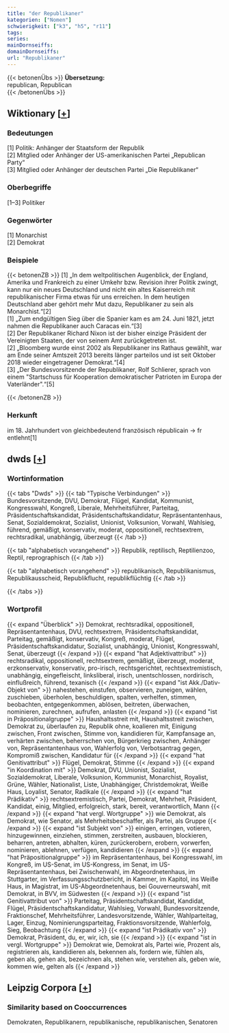 ```yaml
---
title: "der Republikaner"
kategorien: ["Nomen"]
schwierigkeit: ["k3", "h5", "r11"]
tags:
series:
mainDornseiffs:
domainDornseiffs:
url: "Republikaner"
---
```


{{< betonenÜbs >}}
**Übersetzung:**  
republican, Republican  
{{< /betonenÜbs >}}

## Wiktionary [[+](https://de.wiktionary.org/wiki/Republikaner)]

### Bedeutungen
[1] Politik: Anhänger der Staatsform der Republik  
[2] Mitglied oder Anhänger der US-amerikanischen Partei „Republican Party“  
[3] Mitglied oder Anhänger der deutschen Partei „Die Republikaner“  

### Oberbegriffe
[1–3] Politiker  

### Gegenwörter
[1] Monarchist  
[2] Demokrat  

### Beispiele
{{< betonenZB >}}
[1] „In dem weltpolitischen Augenblick, der England, Amerika und Frankreich zu einer Umkehr bzw. Revision ihrer Politik zwingt, kann nur ein neues Deutschland und nicht ein altes Kaiserreich mit republikanischer Firma etwas für uns erreichen. In dem heutigen Deutschland aber gehört mehr Mut dazu, Republikaner zu sein als Monarchist.“[2]  
[1] „Zum endgültigen Sieg über die Spanier kam es am 24. Juni 1821, jetzt nahmen die Republikaner auch Caracas ein.“[3]  
[2] Der Republikaner Richard Nixon ist der bisher einzige Präsident der Vereinigten Staaten, der von seinem Amt zurückgetreten ist.  
[2] „Bloomberg wurde einst 2002 als Republikaner ins Rathaus gewählt, war am Ende seiner Amtszeit 2013 bereits länger parteilos und ist seit Oktober 2018 wieder eingetragener Demokrat.“[4]  
[3] „Der Bundesvorsitzende der Republikaner, Rolf Schlierer, sprach von einem "Startschuss für Kooperation demokratischer Patrioten im Europa der Vaterländer".“[5]  

{{< /betonenZB >}}
### Herkunft
im 18. Jahrhundert von gleichbedeutend französisch républicain → fr entlehnt[1]  



## dwds [[+](https://www.dwds.de/wb/Republikaner)]

### Wortinformation
{{< tabs "Dwds" >}}
{{< tab "Typische Verbindungen" >}}
Bundesvorsitzende, DVU, Demokrat, Flügel, Kandidat, Kommunist, Kongresswahl, Kongreß, Liberale, Mehrheitsführer, Parteitag, Präsidentschaftskandidat, Präsidentschaftskandidatur, Repräsentantenhaus, Senat, Sozialdemokrat, Sozialist, Unionist, Volksunion, Vorwahl, Wahlsieg, führend, gemäßigt, konservativ, moderat, oppositionell, rechtsextrem, rechtsradikal, unabhängig, überzeugt
{{< /tab >}}

{{< tab "alphabetisch vorangehend" >}}
Republik, reptilisch, Reptilienzoo, Reptil, reprographisch
{{< /tab >}}

{{< tab "alphabetisch vorangehend" >}}
republikanisch, Republikanismus, Republikausscheid, Republikflucht, republikflüchtig
{{< /tab >}}

{{< /tabs >}}

### Wortprofil
{{< expand "Überblick" >}} Demokrat, rechtsradikal, oppositionell, Repräsentantenhaus, DVU, rechtsextrem, Präsidentschaftskandidat, Parteitag, gemäßigt, konservativ, Kongreß, moderat, Flügel, Präsidentschaftskandidatur, Sozialist, unabhängig, Unionist, Kongresswahl, Senat, überzeugt {{< /expand >}}
{{< expand "hat Adjektivattribut" >}} rechtsradikal, oppositionell, rechtsextrem, gemäßigt, überzeugt, moderat, erzkonservativ, konservativ, pro-irisch, rechtsgerichtet, rechtsextremistisch, unabhängig, eingefleischt, linksliberal, irisch, unentschlossen, nordirisch, einflußreich, führend, texanisch {{< /expand >}}
{{< expand "ist Akk./Dativ-Objekt von" >}} nahestehen, einstufen, observieren, zuneigen, wählen, zuschieben, überholen, beschuldigen, spalten, verhelfen, stimmen, beobachten, entgegenkommen, ablösen, beitreten, überwachen, nominieren, zurechnen, aufrufen, anlasten {{< /expand >}}
{{< expand "ist in Präpositionalgruppe" >}} Haushaltsstreit mit, Haushaltsstreit zwischen, Demokrat zu, überlaufen zu, Republik ohne, koalieren mit, Einigung zwischen, Front zwischen, Stimme von, kandidieren für, Kampfansage an, verhärten zwischen, beherrschen von, Bürgerkrieg zwischen, Anhänger von, Repräsentantenhaus von, Wahlerfolg von, Verbotsantrag gegen, Kompromiß zwischen, Kandidatur für {{< /expand >}}
{{< expand "hat Genitivattribut" >}} Flügel, Demokrat, Stimme {{< /expand >}}
{{< expand "in Koordination mit" >}} Demokrat, DVU, Unionist, Sozialist, Sozialdemokrat, Liberale, Volksunion, Kommunist, Monarchist, Royalist, Grüne, Wähler, Nationalist, Liste, Unabhängiger, Christdemokrat, Weiße Haus, Loyalist, Senator, Radikale {{< /expand >}}
{{< expand "hat Prädikativ" >}} rechtsextremistisch, Partei, Demokrat, Mehrheit, Präsident, Kandidat, einig, Mitglied, erfolgreich, stark, bereit, verantwortlich, Mann {{< /expand >}}
{{< expand "hat vergl. Wortgruppe" >}} wie Demokrat, als Demokrat, wie Senator, als Mehrheitsbeschaffer, als Partei, als Gruppe {{< /expand >}}
{{< expand "ist Subjekt von" >}} einigen, erringen, votieren, hinzugewinnen, einziehen, stimmen, zerstreiten, ausbauen, blockieren, beharren, antreten, abhalten, küren, zurückerobern, erobern, vorwerfen, nominieren, ablehnen, verfügen, kandidieren {{< /expand >}}
{{< expand "hat Präpositionalgruppe" >}} im Repräsentantenhaus, bei Kongresswahl, im Kongreß, im US-Senat, im US-Kongress, im Senat, im US-Repräsentantenhaus, bei Zwischenwahl, im Abgeordnetenhaus, im Stuttgarter, im Verfassungsschutzbericht, in Kammer, im Kapitol, ins Weiße Haus, in Magistrat, im US-Abgeordnetenhaus, bei Gouverneurswahl, mit Demokrat, in BVV, im Südwesten {{< /expand >}}
{{< expand "ist Genitivattribut von" >}} Parteitag, Präsidentschaftskandidat, Kandidat, Flügel, Präsidentschaftskandidatur, Wahlsieg, Vorwahl, Bundesvorsitzende, Fraktionschef, Mehrheitsführer, Landesvorsitzende, Wähler, Wahlparteitag, Lager, Einzug, Nominierungsparteitag, Fraktionsvorsitzende, Wahlerfolg, Sieg, Beobachtung {{< /expand >}}
{{< expand "ist Prädikativ von" >}} Demokrat, Präsident, du, er, wir, ich, sie {{< /expand >}}
{{< expand "ist in vergl. Wortgruppe" >}} Demokrat wie, Demokrat als, Partei wie, Prozent als, registrieren als, kandidieren als, bekennen als, fordern wie, fühlen als, geben als, gehen als, bezeichnen als, stehen wie, verstehen als, geben wie, kommen wie, gelten als {{< /expand >}}

## Leipzig Corpora [[+](https://corpora.uni-leipzig.de/en/res?word=Republikaner&corpusId=deu_newscrawl-public_2018)]


### Similarity based on Cooccurrences
Demokraten, Republikanern, republikanische, republikanischen, Senatoren

